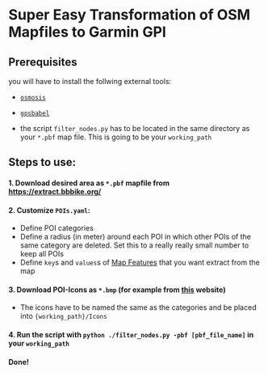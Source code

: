 # Super Easy Transformation of OSM Mapfiles to Garmin GPI

## Prerequisites
you will have to install the follwing external tools:
-  [`osmosis`](https://github.com/openstreetmap/osmosis)
-  [`gpsbabel`](https://github.com/GPSBabel/gpsbabel)

- the script `filter_nodes.py` has to be located in the same directory as your `*.pbf` map file. This is going to be your `working_path`

## Steps to use:

#### 1. Download desired area as `*.pbf` mapfile from https://extract.bbbike.org/
#### 2. Customize `POIs.yaml`:
- Define POI categories
- Define a radius (in meter) around each POI in which other POIs of the same category are deleted. Set this to a really really small number to keep all POIs
- Define `key`s and `values`s of [Map Features](https://wiki.openstreetmap.org/wiki/Map_features) that you want extract from the map
#### 3. Download POI-Icons as `*.bmp` (for example from [this](https://www.pocketnavigation.de/poidownload/pocketnavigation/de/?device-format-id=4&country=DE#selection-step2) website)
- The icons have to be named the same as the categories and be placed into `{working_path}/Icons`
#### 4. Run the script with `python ./filter_nodes.py -pbf [pbf_file_name]` in your `working_path`
#### Done!
